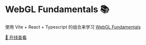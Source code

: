 # WebGL Fundamentals 📚

使用 Vite + React + Typescript 的组合来学习 [WebGL Fundamentals](https://webglfundamentals.org/)

[🚀 在线查看](https://quantum-rose.github.io/)
